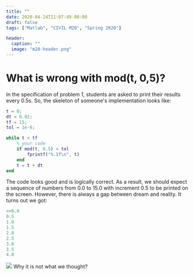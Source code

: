 ```yaml
---
title: ""
date: 2020-04-24T21:07:49-08:00
draft: false
tags: ["Matlab", "CIVIL M20", "Spring 2020"]

header:
  caption: ""
  image: "m20-header.png"
---
```

# What is wrong with mod(t, 0,5)?
In the specification of problem 1, students are asked to print their results every 0.5s. So, the skeleton of someone's implementation looks like:
```matlab
t = 0;
dt = 0.02;
tf = 15;
tol = 1e-6;

while t < tf
    % your code
    if mod(t, 0.5) < tol
        fprintf("%.1f\n", t)
    end
    t = t + dt
end
```
The code looks good and is logically correct. As a result, we should expect a sequence of numbers from 0.0 to 15.0 with increment 0.5 to be printed on the screen. However, there is always a gap between dream and reality. It turns out we got:
```matlab
>>0.0
0.5
1.0
1.5
2.0
2.5
3.0
3.5
4.0
```
<img src="https://www.google.com/url?sa=i&url=https%3A%2F%2Fknowyourmeme.com%2Fmemes%2Fconfused-nick-young&psig=AOvVaw0ec2QwdfETDCgJEFbPoFiu&ust=1587827702895000&source=images&cd=vfe&ved=0CAIQjRxqFwoTCKjxoKatgekCFQAAAAAdAAAAABAD">
Why it is not what we thought?